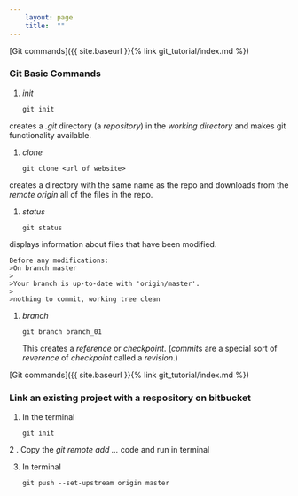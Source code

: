 ```yaml
---
    layout: page
    title:  ""
---
```


[Git commands]({{ site.baseurl }}{% link git_tutorial/index.md %})

### Git Basic Commands

1. *init*
    ```console
    git init
    ```
creates a *.git* directory (a *repository*) in the *working directory* and makes git functionality available.

1. *clone*
    ```console
    git clone <url of website>
    ```
creates a directory with the same name as the repo and downloads from the *remote origin* all of the files in the repo.

1. *status*
    ```console
    git status
    ```
displays information about files that have been modified.

    Before any modifications:
    >On branch master
    >
    >Your branch is up-to-date with 'origin/master'.
    >
    >nothing to commit, working tree clean

1. *branch*
    ```console
    git branch branch_01
    ```
    This creates a *reference* or *checkpoint*. (*commit*s are a special sort of *reverence* of *checkpoint* called a *revision*.)

[Git commands]({{ site.baseurl }}{% link git_tutorial/index.md %})

### Link an existing project with a respository on bitbucket

1. In the terminal
    ```
    git init
    ```

2 . Copy the *git remote add  ...* code and run in terminal

3. In terminal
    ```
    git push --set-upstream origin master
    ```
